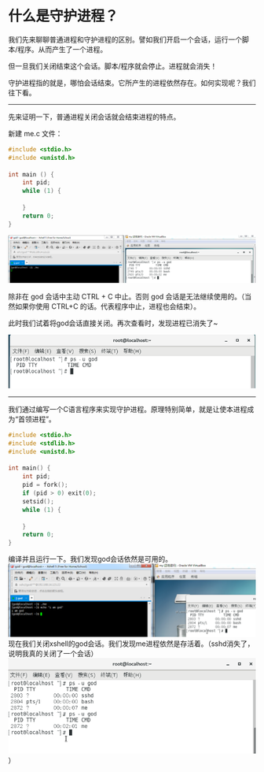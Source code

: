 # 什么是守护进程？

我们先来聊聊普通进程和守护进程的区别。譬如我们开启一个会话，运行一个脚本/程序。从而产生了一个进程。

但一旦我们关闭结束这个会话。脚本/程序就会停止。进程就会消失！

守护进程指的就是，哪怕会话结束。它所产生的进程依然存在。如何实现呢？我们往下看。

---

先来证明一下，普通进程关闭会话就会结束进程的特点。

新建 me.c 文件：

```c
#include <stdio.h>
#include <unistd.h>

int main () {
    int pid;
    while (1) {
  
    }
    return 0;
}
```

![](/assets/24e9558c-cea8-46e1-9396-0dcee7abdf63import.png)

除非在 god 会话中主动 CTRL + C 中止。否则 god 会话是无法继续使用的。（当然如果你使用 CTRL+C 的话。代表程序中止，进程也会结束）。

此时我们试着将god会话直接关闭。再次查看时，发现进程已消失了~

![](/assets/8de25a3d-a730-4eb6-b169-52745000bae0import.png)

---

我们通过编写一个C语言程序来实现守护进程。原理特别简单，就是让使本进程成为“首领进程”。

```c
#include <stdio.h>
#include <stdlib.h>
#include <unistd.h>

int main() {
    int pid;
    pid = fork();
    if (pid > 0) exit(0);
    setsid();
    while (1) {

    }
    return 0;
}
```

编译并且运行一下。我们发现god会话依然是可用的。![](/assets/92d26da8-266a-4d4c-888a-de573915811aimport.png)现在我们关闭xshell的god会话。我们发现me进程依然是存活着。（sshd消失了，说明我真的关闭了一个会话）![](/assets/3542a708-7ac4-40cf-833a-66477b671718import.png)）



